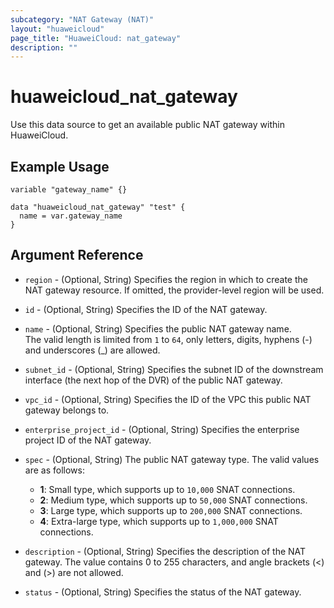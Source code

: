 ```yaml
---
subcategory: "NAT Gateway (NAT)"
layout: "huaweicloud"
page_title: "HuaweiCloud: nat_gateway"
description: ""
---
```


# huaweicloud_nat_gateway

Use this data source to get an available public NAT gateway within HuaweiCloud.

## Example Usage

```hcl
variable "gateway_name" {}

data "huaweicloud_nat_gateway" "test" {
  name = var.gateway_name
}
```

## Argument Reference

* `region` - (Optional, String) Specifies the region in which to create the NAT gateway resource. If omitted, the
  provider-level region will be used.

* `id` - (Optional, String) Specifies the ID of the NAT gateway.

* `name` - (Optional, String) Specifies the public NAT gateway name.  
  The valid length is limited from `1` to `64`, only letters, digits, hyphens (-) and underscores (_) are allowed.

* `subnet_id` - (Optional, String) Specifies the subnet ID of the downstream interface (the next hop of the DVR) of the
  public NAT gateway.

* `vpc_id` - (Optional, String) Specifies the ID of the VPC this public NAT gateway belongs to.

* `enterprise_project_id` - (Optional, String) Specifies the enterprise project ID of the NAT gateway.

* `spec` - (Optional, String) The public NAT gateway type. The valid values are as follows:
  + **1**: Small type, which supports up to `10,000` SNAT connections.
  + **2**: Medium type, which supports up to `50,000` SNAT connections.
  + **3**: Large type, which supports up to `200,000` SNAT connections.
  + **4**: Extra-large type, which supports up to `1,000,000` SNAT connections.

* `description` - (Optional, String) Specifies the description of the NAT gateway. The value contains 0 to 255
  characters, and angle brackets (<)
  and (>) are not allowed.

* `status` - (Optional, String) Specifies the status of the NAT gateway.
